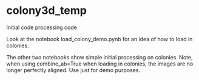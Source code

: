 # colony3d_temp
Initial code processing code

Look at the notebook load_colony_demo.pynb for an idea of how to load in colonies.

The other two notebooks show simple initial processing on colonies. Note, when using combine_ab=True when loading in colonies, the images are no longer perfectly aligned. Use just for demo purposes.
